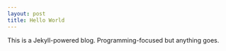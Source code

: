 ```yaml
---
layout: post
title: Hello World
---
```


This is a Jekyll-powered blog. Programming-focused but anything goes.
